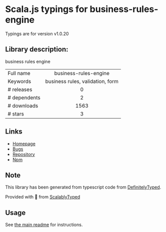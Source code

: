 
# Scala.js typings for business-rules-engine

Typings are for version v1.0.20

## Library description:
business rules engine

|                    |                 |
| ------------------ | :-------------: |
| Full name          | business-rules-engine |
| Keywords           | business rules, validation, form |
| # releases         | 0 |
| # dependents       | 2 |
| # downloads        | 1563 |
| # stars            | 3 |

## Links
- [Homepage](https://github.com/rsamec/business-rules-engine)
- [Bugs](https://github.com/rsamec/business-rules-engine/issues)
- [Repository](https://github.com/rsamec/business-rules-engine)
- [Npm](https://www.npmjs.com/package/business-rules-engine)
    


## Note
This library has been generated from typescript code from [DefinitelyTyped](https://definitelytyped.org).

Provided with :purple_heart: from [ScalablyTyped](https://github.com/oyvindberg/ScalablyTyped)

## Usage
See [the main readme](../../readme.md) for instructions.



